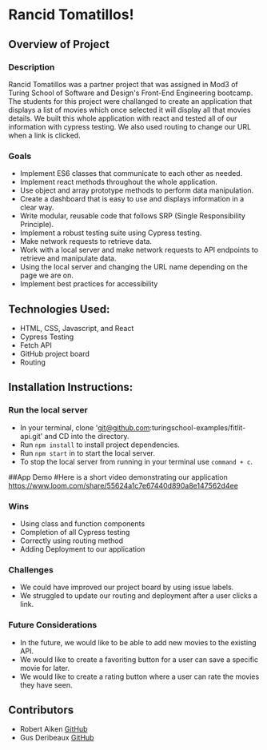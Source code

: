 # Rancid Tomatillos!

## Overview of Project 
### Description
Rancid Tomatillos was a partner project that was assigned in Mod3 of Turing School of Software and Design's Front-End Engineering bootcamp. The students for this project were challanged to create an application that displays a list of movies which once selected it will display all that movies details. We built this whole application with react and tested all of our information with cypress testing. We also used routing to change our URL when a link is clicked.



### Goals
- Implement ES6 classes that communicate to each other as needed.
- Implement react methods throughout the whole application. 
- Use object and array prototype methods to perform data manipulation.
- Create a dashboard that is easy to use and displays information in a clear way.
- Write modular, reusable code that follows SRP (Single Responsibility Principle).
- Implement a robust testing suite using Cypress testing.
- Make network requests to retrieve data.
- Work with a local server and make network requests to API endpoints to retrieve and manipulate data.
- Using the local server and changing the URL name depending on the page we are on.
- Implement best practices for accessibility

## Technologies Used:
- HTML, CSS, Javascript, and React
- Cypress Testing
- Fetch API
- GitHub project board
- Routing


## Installation Instructions:
### Run the local server
- In your terminal, clone 'git@github.com:turingschool-examples/fitlit-api.git' and CD into the directory.
- Run `npm install` to install project dependencies.
- Run `npm start` in to start the local server.
- To stop the local server from running in your terminal use `command + c`.

##App Demo
#Here is a short video demonstrating our application
https://www.loom.com/share/55624a1c7e67440d890a8e147562d4ee

### Wins
- Using class and function components
- Completion of all Cypress testing
- Correctly using routing method
- Adding Deployment to our application

### Challenges 
- We could have improved our project board by using issue labels.
- We struggled to update our routing and deployment after a user clicks a link.

### Future Considerations
- In the future, we would like to be able to add new movies to the existing API.
- We would like to create a favoriting button for a user can save a specific movie for later.
- We would like to create a rating button where a user can rate the movies they have seen.


## Contributors
- Robert Aiken [GitHub](https://github.com/BobAiken)
- Gus Deribeaux [GitHub](https://github.com/Gderibeaux)


